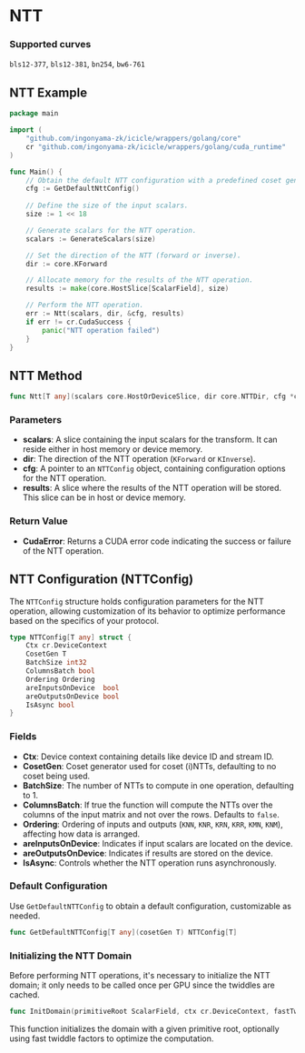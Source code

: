 # NTT

### Supported curves

`bls12-377`, `bls12-381`, `bn254`, `bw6-761`

## NTT Example

```go
package main

import (
    "github.com/ingonyama-zk/icicle/wrappers/golang/core"
    cr "github.com/ingonyama-zk/icicle/wrappers/golang/cuda_runtime"
)

func Main() {
    // Obtain the default NTT configuration with a predefined coset generator.
    cfg := GetDefaultNttConfig()
    
    // Define the size of the input scalars.
    size := 1 << 18

    // Generate scalars for the NTT operation.
    scalars := GenerateScalars(size)

    // Set the direction of the NTT (forward or inverse).
    dir := core.KForward

    // Allocate memory for the results of the NTT operation.
    results := make(core.HostSlice[ScalarField], size)

    // Perform the NTT operation.
    err := Ntt(scalars, dir, &cfg, results)
    if err != cr.CudaSuccess {
        panic("NTT operation failed")
    }
}
```

## NTT Method

```go
func Ntt[T any](scalars core.HostOrDeviceSlice, dir core.NTTDir, cfg *core.NTTConfig[T], results core.HostOrDeviceSlice) core.IcicleError
```

### Parameters

- **scalars**: A slice containing the input scalars for the transform. It can reside either in host memory or device memory.
- **dir**: The direction of the NTT operation (`KForward` or `KInverse`).
- **cfg**: A pointer to an `NTTConfig` object, containing configuration options for the NTT operation.
- **results**: A slice where the results of the NTT operation will be stored. This slice can be in host or device memory.

### Return Value

- **CudaError**: Returns a CUDA error code indicating the success or failure of the NTT operation.

## NTT Configuration (NTTConfig)

The `NTTConfig` structure holds configuration parameters for the NTT operation, allowing customization of its behavior to optimize performance based on the specifics of your protocol.

```go
type NTTConfig[T any] struct {
    Ctx cr.DeviceContext
    CosetGen T
    BatchSize int32
    ColumnsBatch bool
    Ordering Ordering
    areInputsOnDevice  bool
    areOutputsOnDevice bool
    IsAsync bool
}
```

### Fields

- **Ctx**: Device context containing details like device ID and stream ID.
- **CosetGen**: Coset generator used for coset (i)NTTs, defaulting to no coset being used.
- **BatchSize**: The number of NTTs to compute in one operation, defaulting to 1.
- **ColumnsBatch**: If true the function will compute the NTTs over the columns of the input matrix and not over the rows. Defaults to `false`.
- **Ordering**: Ordering of inputs and outputs (`KNN`, `KNR`, `KRN`, `KRR`, `KMN`, `KNM`), affecting how data is arranged.
- **areInputsOnDevice**: Indicates if input scalars are located on the device.
- **areOutputsOnDevice**: Indicates if results are stored on the device.
- **IsAsync**: Controls whether the NTT operation runs asynchronously.

### Default Configuration

Use `GetDefaultNTTConfig` to obtain a default configuration, customizable as needed.

```go
func GetDefaultNTTConfig[T any](cosetGen T) NTTConfig[T]
```

### Initializing the NTT Domain

Before performing NTT operations, it's necessary to initialize the NTT domain; it only needs to be called once per GPU since the twiddles are cached.

```go
func InitDomain(primitiveRoot ScalarField, ctx cr.DeviceContext, fastTwiddles bool) core.IcicleError
```

This function initializes the domain with a given primitive root, optionally using fast twiddle factors to optimize the computation.
